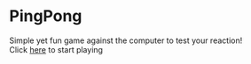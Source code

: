 # PingPong
 Simple yet fun game against the computer to test your reaction!<br>
 Click [here](https://xinyee20.github.io/PingPong/) to start playing
